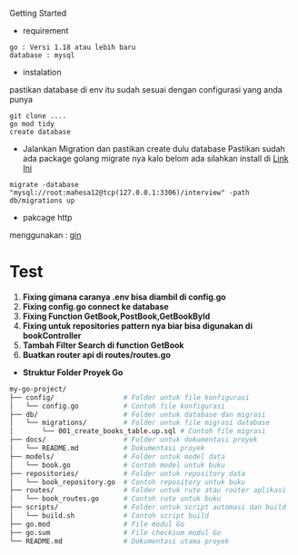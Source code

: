 Getting Started
- requirement
```
go : Versi 1.18 atau lebih baru
database : mysql
```
- instalation

pastikan database di env itu sudah sesuai dengan configurasi yang anda punya
```
git clone ....
go mod tidy
create database 
```
- Jalankan Migration
dan pastikan create dulu database
Pastikan sudah ada package golang migrate nya kalo belom ada silahkan install di [Link Ini](https://github.com/golang-migrate/migrate)
```
migrate -database "mysql://root:mahesa12@tcp(127.0.0.1:3306)/interview" -path db/migrations up
```
- pakcage http

menggunakan : [gin](https://gin-gonic.com/)
# Test
1. **Fixing gimana caranya .env bisa diambil di config.go**
2. **Fixing config.go connect ke database**
3. **Fixing Function GetBook,PostBook,GetBookById**
4. **Fixing untuk repositories pattern nya biar bisa digunakan di bookController**
4. **Tambah Filter Search di function GetBook**
5. **Buatkan router api di routes/routes.go**

- **Struktur Folder Proyek Go**

```bash
my-go-project/
├── config/                 # Folder untuk file konfigurasi
│   └── config.go           # Contoh file konfigurasi
├── db/                     # Folder untuk database dan migrasi
│   └── migrations/         # Folder untuk file migrasi database
│       └── 001_create_books_table.up.sql # Contoh file migrasi
├── docs/                   # Folder untuk dokumentasi proyek
│   └── README.md           # Dokumentasi proyek
├── models/                 # Folder untuk model data
│   └── book.go             # Contoh model untuk buku
├── repositories/           # Folder untuk repository data
│   └── book_repository.go  # Contoh repository untuk buku
├── routes/                 # Folder untuk rute atau router aplikasi
│   └── book_routes.go      # Contoh rute untuk buku
├── scripts/                # Folder untuk script automasi dan build
│   └── build.sh            # Contoh script build
├── go.mod                  # File modul Go
├── go.sum                  # File checksum modul Go
└── README.md               # Dokumentasi utama proyek
